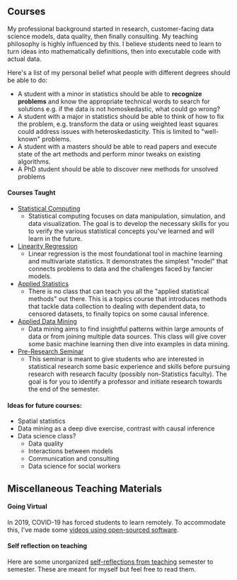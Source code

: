 ## Courses

My professional background started in research, customer-facing data science models,
data quality, then finally consulting. My teaching philosophy is highly influenced by
this. I believe students need to learn to turn ideas into mathematically
definitions, then into executable code with actual data.

Here's a list of my personal belief what people with different degrees should be able to do:
- A student with a minor in statistics should be able to **recognize problems** and
  know the appropriate technical words to search for solutions e.g.
  if the data is not homoskedastic, what could go wrong?
- A student with a major in statistics should be able to think of how to fix the
  problem, e.g. transform the data or using weighted least squares could address
  issues with heteroskedasticity. This is limited to "well-known" problems.
- A student with a masters should be able to read papers and execute state of
  the art methods and perform minor tweaks on existing algorithms.
- A PhD student should be able to discover new methods for unsolved problems


#### Courses Taught
- [Statistical Computing](stat_computing/README.md)
  - Statistical computing focuses on data manipulation, simulation, and data visualization.
    The goal is to develop the necessary skills for you to verify the various statistical
    concepts you've learned and will learn in the future.
- [Linearity Regression](linear_regression/README.md)
  - Linear regression is the most foundational tool in machine learning and
    multivariate statistics. It demonstrates the simplest "model" that connects
    problems to data and the challenges faced by fancier models.
- [Applied Statistics](applied_methods/README.md)
  - There is no class that can teach you all the "applied statistical methods" out there.
    This is a topics course that introduces methods that tackle data collection to dealing
    with dependent data, to censored datasets, to finally topics on some causal inference.
- [Applied Data Mining](data_mining/README.md)
  - Data mining aims to find insightful patterns within large amounts of data or from joining
    multiple data sources. This class will give cover some basic machine learning then dive
    into examples in data mining.
- [Pre-Research Seminar](../pre_research/README.md)
  - This seminar is meant to give students who are interested in statistical research some basic
    experience and skills before pursuing research with research faculty (possibly non-Statistics
    faculty). The goal is for you to identify a professor and initiate research towards the end
    of the semester.

#### Ideas for future courses:
- Spatial statistics
- Data mining as a deep dive exercise, contrast with causal inference
- Data science class?
  - Data quality
  - Interactions between models
  - Communication and consulting
  - Data science for social workers

## Miscellaneous Teaching Materials

#### Going Virtual
In 2019, COVID-19 has forced students to learn remotely. To accommodate this,
I've made some [videos using open-sourced software](going_virtual.md). 

#### Self reflection on teaching
Here are some unorganized [self-reflections from teaching](teaching-reflections.md) semester to semester.
These are meant for myself but feel free to read them.

